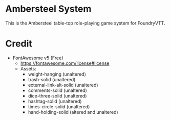 # Ambersteel System

This is the Ambersteel table-top role-playing game system for FoundryVTT. 

# Credit
* FontAwesome v5 (Free)
  * https://fontawesome.com/license#license
  * Assets:
    * weight-hanging (unaltered)
    * trash-solid (unaltered)
    * external-link-alt-solid (unaltered)
    * comments-solid (unaltered)
    * dice-three-solid (unaltered)
    * hashtag-solid (unaltered)
    * times-circle-solid (unaltered)
    * hand-holding-solid (altered and unaltered)